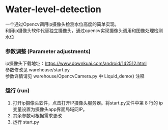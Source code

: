 # Water-level-detection
一个通过Opencv调用ip摄像头检测水位高度的简单实现。<br>
利用ip摄像头软件代替独立摄像头，通过opencv实现摄像头调用和图像处理检测水位

### 参数调整 (Parameter adjustments)
ip摄像头下载地址：https://www.downkuai.com/android/142512.html <br>
参数修改见 warehouse/start.py <br>
参数详情请见 warehouse/OpencvCamera.py 中 Liquid_demo() 注释

### 运行 (run)
1. 打开ip摄像头软件，点击打开IP摄像头服务器。将start.py文件中第 8 行的 ip 变量设置为摄像头app界面局域网IP。
2. 其余参数可根据需求更改
3. 运行 start.py
